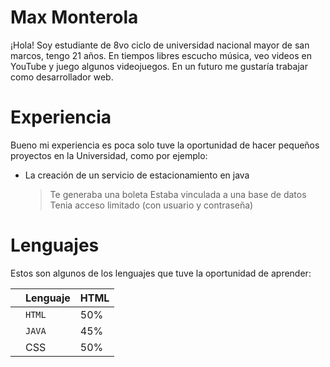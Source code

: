 # Max Monterola
¡Hola! Soy estudiante de 8vo ciclo de universidad nacional mayor de san marcos, tengo 21 años. En tiempos libres escucho música, veo videos en YouTube y juego algunos videojuegos. En un futuro me gustaría trabajar como desarrollador web.    


# Experiencia

Bueno mi experiencia es poca solo tuve la oportunidad de hacer pequeños proyectos en la Universidad, como por ejemplo:

- La creación de un servicio de estacionamiento en java 
	> Te generaba una boleta
	> Estaba vinculada a una base de datos
	> Tenia acceso limitado (con usuario y contraseña)


#  Lenguajes 

Estos son algunos de los lenguajes que tuve la oportunidad de aprender: 

|                |Lenguaje                         |HTML                         |
|----------------|-------------------------------|-----------------------------|
||`HTML `                |    50%            |
|        |`JAVA`            |45%           |
|          |CSS|50%